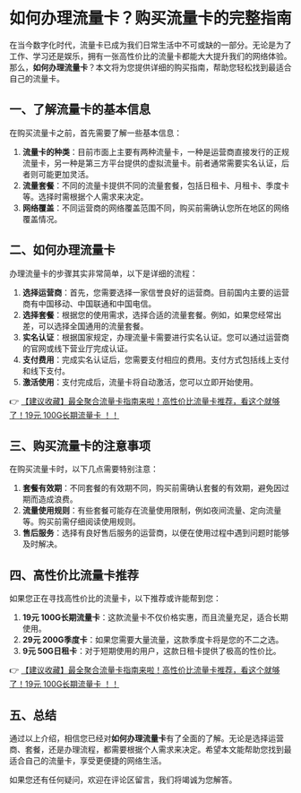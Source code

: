 # 如何办理流量卡？购买流量卡的完整指南

在当今数字化时代，流量卡已成为我们日常生活中不可或缺的一部分。无论是为了工作、学习还是娱乐，拥有一张高性价比的流量卡都能大大提升我们的网络体验。那么，**如何办理流量卡**？本文将为您提供详细的购买指南，帮助您轻松找到最适合自己的流量卡。

## 一、了解流量卡的基本信息

在购买流量卡之前，首先需要了解一些基本信息：

1. **流量卡的种类**：目前市面上主要有两种流量卡，一种是运营商直接发行的正规流量卡，另一种是第三方平台提供的虚拟流量卡。前者通常需要实名认证，后者则可能更加灵活。
2. **流量套餐**：不同的流量卡提供不同的流量套餐，包括日租卡、月租卡、季度卡等。选择时需根据个人需求来决定。
3. **网络覆盖**：不同运营商的网络覆盖范围不同，购买前需确认您所在地区的网络覆盖情况。

## 二、如何办理流量卡

办理流量卡的步骤其实非常简单，以下是详细的流程：

1. **选择运营商**：首先，您需要选择一家信誉良好的运营商。目前国内主要的运营商有中国移动、中国联通和中国电信。
2. **选择套餐**：根据您的使用需求，选择合适的流量套餐。例如，如果您经常出差，可以选择全国通用的流量套餐。
3. **实名认证**：根据国家规定，办理流量卡需要进行实名认证。您可以通过运营商的官网或线下营业厅完成认证。
4. **支付费用**：完成实名认证后，您需要支付相应的费用。支付方式包括线上支付和线下支付。
5. **激活使用**：支付完成后，流量卡将自动激活，您可以立即开始使用。

👉 [【建议收藏】最全聚合流量卡指南来啦！高性价比流量卡推荐，看这个就够了！19元 100G长期流量卡 ！！](https://bit.ly/Liuliangka)

## 三、购买流量卡的注意事项

在购买流量卡时，以下几点需要特别注意：

1. **套餐有效期**：不同套餐的有效期不同，购买前需确认套餐的有效期，避免因过期而造成浪费。
2. **流量使用规则**：有些套餐可能存在流量使用限制，例如夜间流量、定向流量等。购买前需仔细阅读使用规则。
3. **售后服务**：选择有良好售后服务的运营商，以便在使用过程中遇到问题时能够及时解决。

## 四、高性价比流量卡推荐

如果您正在寻找高性价比的流量卡，以下推荐或许能帮到您：

1. **19元 100G长期流量卡**：这款流量卡不仅价格实惠，而且流量充足，适合长期使用。
2. **29元 200G季度卡**：如果您需要大量流量，这款季度卡将是您的不二之选。
3. **9元 50G日租卡**：对于短期使用的用户，这款日租卡提供了极高的性价比。

👉 [【建议收藏】最全聚合流量卡指南来啦！高性价比流量卡推荐，看这个就够了！19元 100G长期流量卡 ！！](https://bit.ly/Liuliangka)

## 五、总结

通过以上介绍，相信您已经对**如何办理流量卡**有了全面的了解。无论是选择运营商、套餐，还是办理流程，都需要根据个人需求来决定。希望本文能帮助您找到最适合自己的流量卡，享受更便捷的网络生活。

如果您还有任何疑问，欢迎在评论区留言，我们将竭诚为您解答。